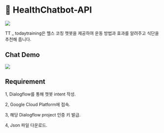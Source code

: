 # :muscle: HealthChatbot-API

![](https://t1.daumcdn.net/cafeattach/1YuLa/7597d94a907f5214bcee86672cd738f98ef43bee)

TT _ todaytraining은 헬스 코칭 챗봇을 제공하여 운동 방법과 효과를 알려주고 식단을 추천해 줍니다.

## Chat Demo
![](https://t1.daumcdn.net/cafeattach/1YuLa/ae88ebe988efc1c04c090a5f8e362323c5d2171c)

## Requirement
1, Dialogflow를 통해 챗봇 intent 작성.

2, Google Cloud Platform에 접속.

3, 해당 Dialogflow project 인증 키 발급.

4, Json 파일 다운로드.

